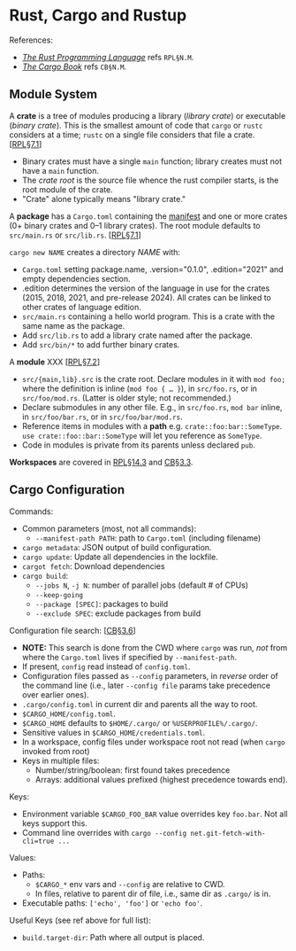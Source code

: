 Rust, Cargo and Rustup
======================

References:
- [_The Rust Programming Language_][RPL] refs `RPL§N.M`.
- [_The Cargo Book_][CB] refs `CB§N.M`.


Module System
-------------

A __crate__ is a tree of modules producing a library (_library crate_) or
executable (_binary crate_). This is the smallest amount of code that
`cargo` or `rustc` considers at a time; `rustc` on a single file considers
that file a crate. [[RPL§7.1]]
- Binary crates must have a single `main` function; library creates must
  not have a `main` function.
- The _crate root_ is the source file whence the rust compiler starts, is
  the root module of the crate.
- "Crate" alone typically means "library crate."

A __package__ has a `Cargo.toml` containing the [manifest][CB§3.2] and one
or more crates (0+ binary crates and 0–1 library crates). The root module
defaults to `src/main.rs` or `src/lib.rs`. [[RPL§7.1]]

`cargo new NAME` creates a directory _NAME_ with:
- `Cargo.toml` setting package.name, .version="0.1.0", .edition="2021" and
  empty dependencies section.
- .edition determines the version of the language in use for the crates
  (2015, 2018, 2021, and pre-release 2024). All crates can be linked to
  other crates of language edition.
- `src/main.rs` containing a hello world program. This is a crate with the
  same name as the package.
- Add `src/lib.rs` to add a library crate named after the package.
- Add `src/bin/*` to add further binary crates.

A __module__ XXX [[RPL§7.2]]
- `src/{main,lib}.src` is the crate root. Declare modules in it with `mod
  foo;` where the definition is inline (`mod foo { … }`), in `src/foo.rs`,
  or in `src/foo/mod.rs`. (Latter is older style; not recommended.)
- Declare submodules in any other file. E.g., in `src/foo.rs`, `mod bar`
  inline, in `src/foo/bar.rs`, or in `src/foo/bar/mod.rs`.
- Reference items in modules with a __path__ e.g. `crate::foo:bar::SomeType`.
  `use crate::foo::bar::SomeType` will let you reference as `SomeType`.
- Code in modules is private from its parents unless declared `pub`.

__Workspaces__ are covered in [RPL§14.3] and [CB§3.3].


Cargo Configuration
-------------------

Commands:
- Common parameters (most, not all commands):
  - `--manifest-path PATH`: path to `Cargo.toml` (including filename)
- `cargo metadata`: JSON output of build configuration.
- `cargo update`: Update all dependencies in the lockfile.
- `cargot fetch`: Download dependencies
- `cargo build`:
  - `--jobs N`, `-j N`: number of parallel jobs (default # of CPUs)
  - `--keep-going`
  - `--package [SPEC]`: packages to build
  - `--exclude SPEC`: exclude packages from build

Configuration file search: [[CB§3.6]]
- __NOTE:__ This search is done from the CWD where `cargo` was run, _not_
  from where the `Cargo.toml` lives if specified by `--manifest-path`.
- If present, `config` read instead of `config.toml`.
- Configuration files passed as `--config` parameters, in _reverse_ order
  of the command line (i.e., later `--config file` params take precedence
  over earlier ones).
- `.cargo/config.toml` in current dir and parents all the way to root.
- `$CARGO_HOME/config.toml`.
- `$CARGO_HOME` defaults to `$HOME/.cargo/` or `%USERPROFILE%/.cargo/`.
- Sensitive values in `$CARGO_HOME/credentials.toml`.
- In a workspace, config files under workspace root not read
  (when `cargo` invoked from root)
- Keys in multiple files:
  - Number/string/boolean: first found takes precedence
  - Arrays: additional values prefixed (highest precedence towards end).

Keys:
- Environment variable `$CARGO_FOO_BAR` value overrides key `foo.bar`.
  Not all keys support this.
- Command line overrides with `cargo --config net.git-fetch-with-cli=true ...`

Values:
- Paths:
  - `$CARGO_*` env vars and `--config` are relative to CWD.
  - In files, relative to parent dir of file, i.e., same dir as `.cargo/` is in.
- Executable paths: `['echo', 'foo']` or `'echo foo'`.

Useful Keys (see ref above for full list):
- `build.target-dir`: Path where all output is placed.



<!-------------------------------------------------------------------->
[CB]: https://doc.rust-lang.org/cargo/
[CB§3.2]: https://doc.rust-lang.org/cargo/reference/manifest.html
[CB§3.3]: https://doc.rust-lang.org/cargo/reference/workspaces.html
[CB§3.6]: https://doc.rust-lang.org/cargo/reference/config.html
[RPL]: https://doc.rust-lang.org/book/
[RPL§14.3]: https://doc.rust-lang.org/book/ch14-03-cargo-workspaces.html
[RPL§7.1]: https://doc.rust-lang.org/book/ch07-01-packages-and-crates.html
[RPL§7.2]: https://doc.rust-lang.org/book/ch07-02-defining-modules-to-control-scope-and-privacy.html
